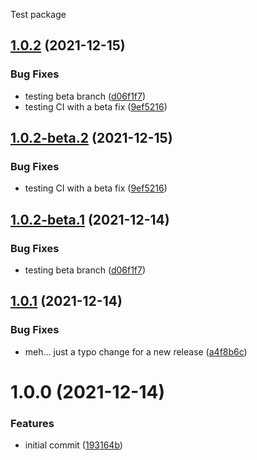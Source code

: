 Test package

## [1.0.2](https://github.com/SasSam/test-package-with-sr/compare/v1.0.1...v1.0.2) (2021-12-15)


### Bug Fixes

* testing beta branch ([d06f1f7](https://github.com/SasSam/test-package-with-sr/commit/d06f1f7f7626156289234b54f8c64c0609a10150))
* testing CI with a beta fix ([9ef5216](https://github.com/SasSam/test-package-with-sr/commit/9ef52169acdaa0b83d4a4e6cdce9ec0a085d56e1))

## [1.0.2-beta.2](https://github.com/SasSam/test-package-with-sr/compare/v1.0.2-beta.1...v1.0.2-beta.2) (2021-12-15)


### Bug Fixes

* testing CI with a beta fix ([9ef5216](https://github.com/SasSam/test-package-with-sr/commit/9ef52169acdaa0b83d4a4e6cdce9ec0a085d56e1))

## [1.0.2-beta.1](https://github.com/SasSam/test-package-with-sr/compare/v1.0.1...v1.0.2-beta.1) (2021-12-14)


### Bug Fixes

* testing beta branch ([d06f1f7](https://github.com/SasSam/test-package-with-sr/commit/d06f1f7f7626156289234b54f8c64c0609a10150))

## [1.0.1](https://github.com/SasSam/test-package-with-sr/compare/v1.0.0...v1.0.1) (2021-12-14)


### Bug Fixes

* meh... just a typo change for a new release ([a4f8b6c](https://github.com/SasSam/test-package-with-sr/commit/a4f8b6c6b599225c465b1086e85f6c3cf78f0867))

# 1.0.0 (2021-12-14)


### Features

* initial commit ([193164b](https://github.com/SasSam/test-package-with-sr/commit/193164b7d033f002ed80e878c1ddeeed4b32c3f8))
